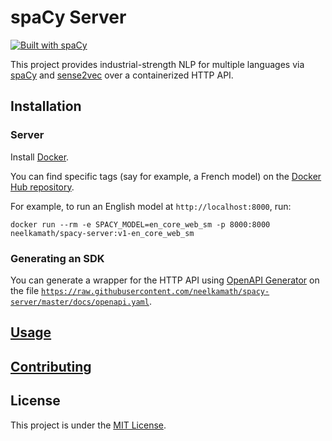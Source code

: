 # spaCy Server

[![Built with spaCy](https://img.shields.io/badge/built%20with-spaCy-09a3d5.svg)](https://spacy.io)

This project provides industrial-strength NLP for multiple languages via [spaCy](https://spacy.io/) and [sense2vec](https://github.com/explosion/sense2vec) over a containerized HTTP API.

## Installation

### Server

Install [Docker](https://hub.docker.com/search/?type=edition&offering=community).

You can find specific tags (say for example, a French model) on the [Docker Hub repository](https://hub.docker.com/repository/docker/neelkamath/spacy-server/tags?page=1).

For example, to run an English model at `http://localhost:8000`, run:
```
docker run --rm -e SPACY_MODEL=en_core_web_sm -p 8000:8000 neelkamath/spacy-server:v1-en_core_web_sm
```

### Generating an SDK

You can generate a wrapper for the HTTP API using [OpenAPI Generator](https://openapi-generator.tech/) on the file [`https://raw.githubusercontent.com/neelkamath/spacy-server/master/docs/openapi.yaml`](https://raw.githubusercontent.com/neelkamath/spacy-server/master/docs/openapi.yaml).

## [Usage](https://neelkamath.gitlab.io/spacy-server/)

## [Contributing](docs/CONTRIBUTING.md)

## License

This project is under the [MIT License](LICENSE).

